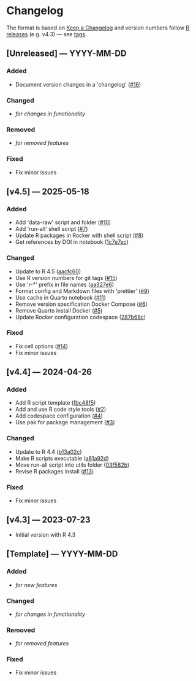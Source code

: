 # Changelog

The format is based on [Keep a Changelog](https://keepachangelog.com/en/1.1.0/)
and version numbers follow
[R releases](https://cran.r-project.org/bin/windows/base/old/) (e.g. v4.3)
— see [tags](https://github.com/hdigital/starter-r/tags).

## [Unreleased] — YYYY-MM-DD

### Added

- Document version changes in a 'changelog' ([#16](https://github.com/hdigital/starter-r/pull/16))

### Changed

- _for changes in functionality_

### Removed

- _for removed features_

### Fixed

- Fix minor issues

## [v4.5] — 2025-05-18

### Added

- Add 'data-raw' script and folder ([#10](https://github.com/hdigital/starter-r/pull/10))
- Add 'run-all' shell script ([#7](https://github.com/hdigital/starter-r/pull/7))
- Update R packages in Rocker with shell script ([#8](https://github.com/hdigital/starter-r/pull/8))
- Get references by DOI in notebook ([1c7e7ec](https://github.com/hdigital/starter-r/commit/1c7e7eca824255e02079af3244e071447bc9224c))

### Changed

- Update to R 4.5 ([aacfc60](https://github.com/hdigital/starter-r/commit/aacfc60))
- Use R version numbers for git tags ([#15](https://github.com/hdigital/starter-r/issues/15))
- Use 'r-\*' prefix in file names ([aa327e6](https://github.com/hdigital/starter-r/commit/aa327e659f1edf8828474cdda507b68a1a94762e))
- Format config and Markdown files with 'prettier' ([#9](https://github.com/hdigital/starter-r/issues/9))
- Use cache in Quarto notebook ([#11](https://github.com/hdigital/starter-r/pull/11))
- Remove version specification Docker Compose ([#6](https://github.com/hdigital/starter-r/issues/6))
- Remove Quarto install Docker ([#5](https://github.com/hdigital/starter-r/issues/5))
- Update Rocker configuration codespace ([287b68c](https://github.com/hdigital/starter-r/commit/287b68c240f3008d1fd839ddcc626a3a0a12e096))

### Fixed

- Fix cell options ([#14](https://github.com/hdigital/starter-r/pull/14))
- Fix minor issues

## [v4.4] — 2024-04-26

### Added

- Add R script template ([fbc48f5](https://github.com/hdigital/starter-r/commit/fbc48f53b89a359541ada5098f523b9cdbb6e276))
- Add and use R code style tools ([#2](https://github.com/hdigital/starter-r/pull/2))
- Add codespace configuration ([#4](https://github.com/hdigital/starter-r/pull/4))
- Use pak for package management ([#3](https://github.com/hdigital/starter-r/pull/3))

### Changed

- Update to R 4.4 ([b13a02c](https://github.com/hdigital/starter-r/commit/b13a02c474c4f2776ba6ab0cb565c6ff7375e080))
- Make R scripts executable ([a81a92d](https://github.com/hdigital/starter-r/commit/a81a92dd45d00e35bfa77c0aeb6e85acad0bb82a))
- Move run-all script into utils folder ([03f582b](https://github.com/hdigital/starter-r/commit/03f582b52fe4cec9801df468c27408bd8308e3ad))
- Revise R packages install ([#13](https://github.com/hdigital/starter-r/pull/13))

### Fixed

- Fix minor issues

## [v4.3] — 2023-07-23

- Initial version with R 4.3

## [Template] — YYYY-MM-DD

### Added

- _for new features_

### Changed

- _for changes in functionality_

### Removed

- _for removed features_

### Fixed

- Fix minor issues
